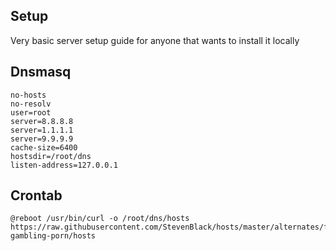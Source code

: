 ## Setup
Very basic server setup guide for anyone that wants to install it locally

## Dnsmasq
```
no-hosts
no-resolv
user=root
server=8.8.8.8
server=1.1.1.1
server=9.9.9.9
cache-size=6400
hostsdir=/root/dns
listen-address=127.0.0.1
```

## Crontab
```
@reboot /usr/bin/curl -o /root/dns/hosts https://raw.githubusercontent.com/StevenBlack/hosts/master/alternates/fakenews-gambling-porn/hosts
```
